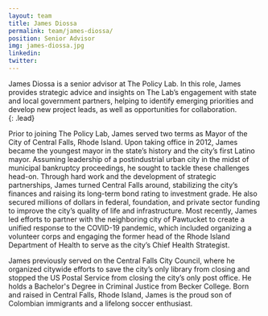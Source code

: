 ```yaml
---
layout: team
title: James Diossa
permalink: team/james-diossa/
position: Senior Advisor
img: james-diossa.jpg
linkedin:
twitter:
---
```


James Diossa is a senior advisor at The Policy Lab. In this role, James provides strategic advice and insights on The Lab’s engagement with state and local government partners, helping to identify emerging priorities and develop new project leads, as well as opportunities for collaboration.  
{: .lead}

Prior to joining The Policy Lab, James served two terms as Mayor of the City of Central Falls,  Rhode Island. Upon taking office in 2012, James became the youngest mayor in the state’s history and the city’s first Latino mayor. Assuming leadership of a postindustrial urban city in the midst of municipal bankruptcy proceedings, he sought to tackle these challenges head-on. Through hard work and the development of strategic partnerships, James turned Central Falls around, stabilizing the city’s finances and raising its long-term bond rating to investment grade. He also secured millions of dollars in federal, foundation, and private sector funding to improve the city’s quality of life and infrastructure. Most recently, James led efforts to partner with the neighboring city of Pawtucket to create a unified response to the COVID-19 pandemic, which included organizing a volunteer corps and engaging the former head of the Rhode Island Department of Health to serve as the city’s Chief Health Strategist.

James previously served on the Central Falls City Council, where he organized citywide efforts to save the city’s only library from closing and stopped the US Postal Service from closing the city’s only post office. He holds a Bachelor's Degree in Criminal Justice from Becker College. Born and raised in Central Falls, Rhode Island, James is the proud son of Colombian immigrants and a lifelong soccer enthusiast.
